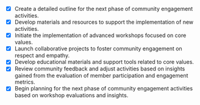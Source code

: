 - [x] Create a detailed outline for the next phase of community engagement activities.
- [x] Develop materials and resources to support the implementation of new activities.
- [x] Initiate the implementation of advanced workshops focused on core values.
- [x] Launch collaborative projects to foster community engagement on respect and empathy.
- [x] Develop educational materials and support tools related to core values.
- [x] Review community feedback and adjust activities based on insights gained from the evaluation of member participation and engagement metrics.
- [x] Begin planning for the next phase of community engagement activities based on workshop evaluations and insights.